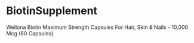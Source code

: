 # BiotinSupplement
Wellona Biotin Maximum Strength Capsules For Hair, Skin &amp; Nails - 10,000 Mcg (60 Capsules)

